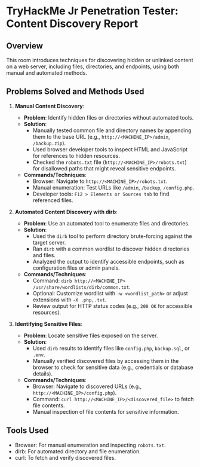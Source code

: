 # TryHackMe Jr Penetration Tester: Content Discovery Report

## Overview
This room introduces techniques for discovering hidden or unlinked content on a web server, including files, directories, and endpoints, using both manual and automated methods.

## Problems Solved and Methods Used
1. **Manual Content Discovery**:
   - **Problem**: Identify hidden files or directories without automated tools.
   - **Solution**:
     - Manually tested common file and directory names by appending them to the base URL (e.g., `http://<MACHINE_IP>/admin`, `/backup.zip`).
     - Used browser developer tools to inspect HTML and JavaScript for references to hidden resources.
     - Checked the `robots.txt` file (`http://<MACHINE_IP>/robots.txt`) for disallowed paths that might reveal sensitive endpoints.
   - **Commands/Techniques**:
     - Browser: Navigate to `http://<MACHINE_IP>/robots.txt`.
     - Manual enumeration: Test URLs like `/admin`, `/backup`, `/config.php`.
     - Developer tools: `F12 > Elements or Sources tab` to find referenced files.

2. **Automated Content Discovery with dirb**:
   - **Problem**: Use an automated tool to enumerate files and directories.
   - **Solution**:
     - Used the `dirb` tool to perform directory brute-forcing against the target server.
     - Ran `dirb` with a common wordlist to discover hidden directories and files.
     - Analyzed the output to identify accessible endpoints, such as configuration files or admin panels.
   - **Commands/Techniques**:
     - Command: `dirb http://<MACHINE_IP> /usr/share/wordlists/dirb/common.txt`.
     - Optional: Customize wordlist with `-w <wordlist_path>` or adjust extensions with `-X .php,.txt`.
     - Review output for HTTP status codes (e.g., `200 OK` for accessible resources).

3. **Identifying Sensitive Files**:
   - **Problem**: Locate sensitive files exposed on the server.
   - **Solution**:
     - Used `dirb` results to identify files like `config.php`, `backup.sql`, or `.env`.
     - Manually verified discovered files by accessing them in the browser to check for sensitive data (e.g., credentials or database details).
   - **Commands/Techniques**:
     - Browser: Navigate to discovered URLs (e.g., `http://<MACHINE_IP>/config.php`).
     - Command: `curl http://<MACHINE_IP>/<discovered_file>` to fetch file contents.
     - Manual inspection of file contents for sensitive information.

## Tools Used
- Browser: For manual enumeration and inspecting `robots.txt`.
- dirb: For automated directory and file enumeration.
- curl: To fetch and verify discovered files.